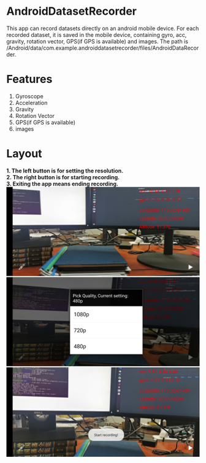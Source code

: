 # AndroidDatasetRecorder

This app can record datasets directly on an android mobile device. 
For each recorded dataset, it is saved in the mobile device, containing gyro, acc, gravity, rotation vector, GPS(if GPS is available) and images.
The path is /Android/data/com.example.androiddatasetrecorder/files/AndroidDataRecorder.



# Features
1. Gyroscope  
2. Acceleration  
3. Gravity  
4. Rotation Vector  
5. GPS(if GPS is available)  
6. images  


# Layout
**1. The left button is for setting the resolution.**  
**2. The right button is for starting recording.**  
**3. Exiting the app means ending recording.**
![](./images/1.jpg)  
![](./images/2.jpg)  
![](./images/3.jpg)  

